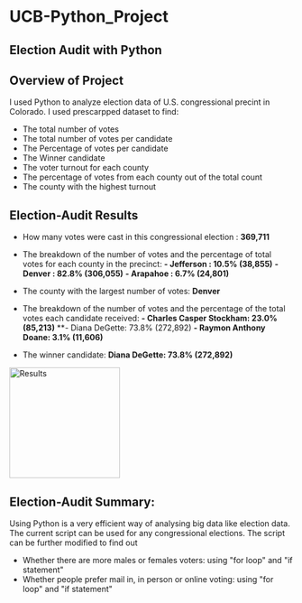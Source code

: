 # UCB-Python_Project
## Election Audit with Python

## Overview of Project
I used Python to analyze election data of U.S. congressional precint in Colorado. I used prescarpped dataset to find:
- The total number of votes
- The total number of votes per candidate
- The Percentage of votes per candidate
- The Winner candidate
- The voter turnout for each county
- The percentage of votes from each county out of the total count
- The county with the highest turnout

## Election-Audit Results
 - How many votes were cast in this congressional election : **369,711**
 
 - The breakdown of the number of votes and the percentage of total votes for each county in the precinct: 
       **- Jefferson : 10.5% (38,855)**
        **- Denver : 82.8% (306,055)** 
        **- Arapahoe : 6.7% (24,801)**

- The county with the largest number of votes: **Denver**

- The breakdown of the number of votes and the percentage of the total votes each candidate received:
       **- Charles Casper Stockham: 23.0% (85,213)**
        **- Diana DeGette: 73.8% (272,892)
        **- Raymon Anthony Doane: 3.1% (11,606)**
        
- The winner candidate:  **Diana DeGette: 73.8% (272,892)**

<img width="196" alt="Results" src="https://user-images.githubusercontent.com/69255270/113533653-440eb100-9583-11eb-86a3-092ef5c29947.png">

## Election-Audit Summary: 
Using Python is a very efficient way of analysing big data like election data.  The current script can be used for any congressional elections. The script can be further modified to find out 
 - Whether there are more males or females voters:  using "for loop" and "if statement"
 - Whether people prefer mail in, in person or online voting: using "for loop" and "if statement"
 


